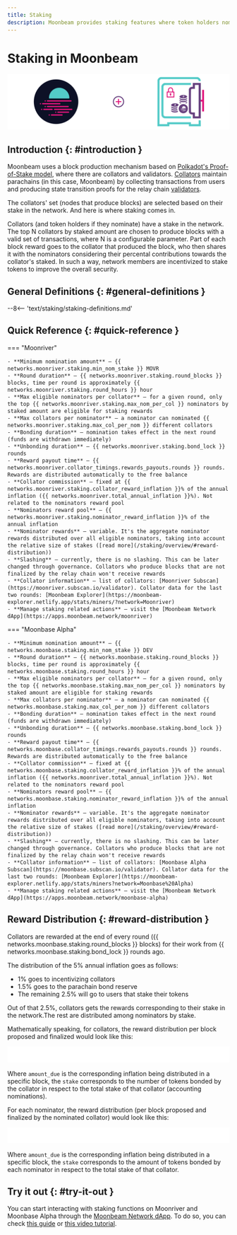 ```yaml
---
title: Staking
description: Moonbeam provides staking features where token holders nominate collators with their tokens and earn rewards
---
```


# Staking in Moonbeam

![Staking Moonbeam Banner](/images/learn/features/staking/staking-overview-banner.png)

## Introduction {: #introduction } 

Moonbeam uses a block production mechanism based on [Polkadot's Proof-of-Stake model](https://wiki.polkadot.network/docs/learn-consensus), where there are collators and validators. [Collators](https://wiki.polkadot.network/docs/learn-collator) maintain parachains (in this case, Moonbeam) by collecting transactions from users and producing state transition proofs for the relay chain [validators](https://wiki.polkadot.network/docs/learn-validator).

The collators' set (nodes that produce blocks) are selected based on their stake in the network. And here is where staking comes in.

Collators (and token holders if they nominate) have a stake in the network. The top N collators by staked amount are chosen to produce blocks with a valid set of transactions, where N is a configurable parameter. Part of each block reward goes to the collator that produced the block, who then shares it with the nominators considering their percental contributions towards the collator's staked. In such a way, network members are incentivized to stake tokens to improve the overall security.

## General Definitions {: #general-definitions } 

--8<-- 'text/staking/staking-definitions.md'

## Quick Reference {: #quick-reference }

=== "Moonriver" 

    - **Minimum nomination amount** — {{ networks.moonriver.staking.min_nom_stake }} MOVR
    - **Round duration** — {{ networks.moonriver.staking.round_blocks }} blocks, time per round is approximately {{ networks.moonriver.staking.round_hours }} hour
    - **Max eligible nominators per collator** — for a given round, only the top {{ networks.moonriver.staking.max_nom_per_col }} nominators by staked amount are eligible for staking rewards
    - **Max collators per nominator** — a nominator can nominated {{ networks.moonriver.staking.max_col_per_nom }} different collators
    - **Bonding duration** — nomination takes effect in the next round (funds are withdrawn immediately)
    - **Unbonding duration** — {{ networks.moonriver.staking.bond_lock }} rounds
    - **Reward payout time** — {{ networks.moonriver.collator_timings.rewards_payouts.rounds }} rounds. Rewards are distributed automatically to the free balance
    - **Collator commission** — fixed at {{ networks.moonriver.staking.collator_reward_inflation }}% of the annual inflation ({{ networks.moonriver.total_annual_inflation }}%). Not related to the nominators reward pool
    - **Nominators reward pool** — {{ networks.moonriver.staking.nominator_reward_inflation }}% of the annual inflation
    - **Nominator rewards** — variable. It's the aggregate nominator rewards distributed over all eligible nominators, taking into account the relative size of stakes ([read more](/staking/overview/#reward-distribution))
    - **Slashing** — currently, there is no slashing. This can be later changed through governance. Collators who produce blocks that are not finalized by the relay chain won't receive rewards
    - **Collator information** — list of collators: [Moonriver Subscan](https://moonriver.subscan.io/validator). Collator data for the last two rounds: [Moonbeam Explorer](https://moonbeam-explorer.netlify.app/stats/miners/?network=Moonriver)
    - **Manage staking related actions** — visit the [Moonbeam Network dApp](https://apps.moonbeam.network/moonriver)

=== "Moonbase Alpha" 

    - **Minimum nomination amount** — {{ networks.moonbase.staking.min_nom_stake }} DEV
    - **Round duration** — {{ networks.moonbase.staking.round_blocks }} blocks, time per round is approximately {{ networks.moonbase.staking.round_hours }} hour
    - **Max eligible nominators per collator** — for a given round, only the top {{ networks.moonbase.staking.max_nom_per_col }} nominators by staked amount are eligible for staking rewards
    - **Max collators per nominator** — a nominator can nominated {{ networks.moonbase.staking.max_col_per_nom }} different collators
    - **Bonding duration** — nomination takes effect in the next round (funds are withdrawn immediately)
    - **Unbonding duration** — {{ networks.moonbase.staking.bond_lock }} rounds
    - **Reward payout time** — {{ networks.moonbase.collator_timings.rewards_payouts.rounds }} rounds. Rewards are distributed automatically to the free balance
    - **Collator commission** — fixed at {{ networks.moonbase.staking.collator_reward_inflation }}% of the annual  inflation ({{ networks.moonriver.total_annual_inflation }}%). Not related to the nominators reward pool
    - **Nominators reward pool** — {{ networks.moonbase.staking.nominator_reward_inflation }}% of the annual  inflation
    - **Nominator rewards** — variable. It's the aggregate nominator rewards distributed over all eligible nominators, taking into account the relative size of stakes ([read more](/staking/overview/#reward-distribution))
    - **Slashing** — currently, there is no slashing. This can be later changed through governance. Collators who produce blocks that are not finalized by the relay chain won't receive rewards
    - **Collator information** — list of collators: [Moonbase Alpha Subscan](https://moonbase.subscan.io/validator). Collator data for the last two rounds: [Moonbeam Explorer](https://moonbeam-explorer.netlify.app/stats/miners?network=Moonbase%20Alpha)
    - **Manage staking related actions** — visit the [Moonbeam Network dApp](https://apps.moonbeam.network/moonbase-alpha)

## Reward Distribution {: #reward-distribution } 

Collators are rewarded at the end of every round ({{ networks.moonbase.staking.round_blocks }} blocks) for their work from {{ networks.moonbase.staking.bond_lock }} rounds ago.

The distribution of the 5% annual inflation goes as follows:

 - 1% goes to incentivizing collators
 - 1.5% goes to the parachain bond reserve
 - The remaining 2.5% will go to users that stake their tokens

Out of that 2.5%, collators gets the rewards corresponding to their stake in the network.The rest are distributed among nominators by stake.

Mathematically speaking, for collators, the reward distribution per block proposed and finalized would look like this:

![Staking Collator Reward](/images/learn/features/staking/staking-overview-1.png)

Where `amount_due` is the corresponding inflation being distributed in a specific block, the `stake` corresponds to the number of tokens bonded by the collator in respect to the total stake of that collator (accounting nominations).

For each nominator, the reward distribution (per block proposed and finalized by the nominated collator) would look like this:

![Staking Nominator Reward](/images/learn/features/staking/staking-overview-2.png)

Where `amount_due` is the corresponding inflation being distributed in a specific block, the `stake` corresponds to the amount of tokens bonded by each nominator in respect to the total stake of that collator.

## Try it out {: #try-it-out } 

You can start interacting with staking functions on Moonriver and Moonbase Alpha through the [Moonbeam Network dApp](https://apps.moonbeam.network/moonriver). To do so, you can check [this guide](https://moonbeam.network/tutorial/stake-movr/) or [this video tutorial](https://www.youtube.com/watch?v=maIfN2QkPpc).
